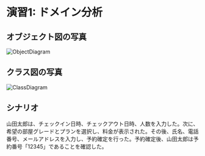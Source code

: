 # 演習1: ドメイン分析
## オブジェクト図の写真
![ObjectDiagram](https://github.com/user-attachments/assets/c23289cb-b18f-4189-96a2-fa4c831c0819)

## クラス図の写真
![ClassDiagram](https://github.com/user-attachments/assets/4b432e02-fbd6-45a9-8522-e188477d152d)

## シナリオ
山田太郎は、チェックイン日時、チェックアウト日時、人数を入力した。次に、希望の部屋グレードとプランを選択し、料金が表示された。その後、氏名、電話番号、メールアドレスを入力し、予約確定を行った。予約確定後、山田太郎は予約番号「12345」であることを確認した。
